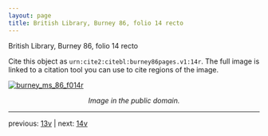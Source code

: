 ```yaml
---
layout: page
title: British Library, Burney 86, folio 14 recto
---
```


British Library, Burney 86, folio 14 recto

Cite this object as `urn:cite2:citebl:burney86pages.v1:14r`.  The full image is linked to a citation tool you can use to cite regions of the image.

[![burney_ms_86_f014r](http://www.homermultitext.org/iipsrv?IIIF=/project/homer/pyramidal/deepzoom/citebl/burney86imgs/v1/burney_ms_86_f014r.tif/full/800,/0/default.jpg)](http://www.homermultitext.org/ict2/?urn=urn:cite2:citebl:burney86imgs.v1:burney_ms_86_f014r) 

<p style="text-align: center; font-style: italic;">Image in the public domain.</p>

---

previous: [13v](../13v/) | next: [14v](../14v/)